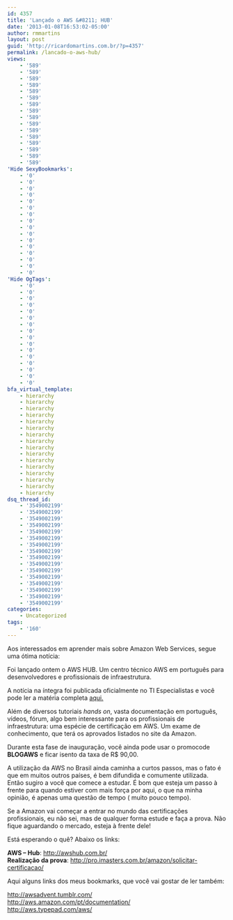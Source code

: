 ```yaml
---
id: 4357
title: 'Lançado o AWS &#8211; HUB'
date: '2013-01-08T16:53:02-05:00'
author: rmmartins
layout: post
guid: 'http://ricardomartins.com.br/?p=4357'
permalink: /lancado-o-aws-hub/
views:
    - '589'
    - '589'
    - '589'
    - '589'
    - '589'
    - '589'
    - '589'
    - '589'
    - '589'
    - '589'
    - '589'
    - '589'
    - '589'
    - '589'
    - '589'
    - '589'
'Hide SexyBookmarks':
    - '0'
    - '0'
    - '0'
    - '0'
    - '0'
    - '0'
    - '0'
    - '0'
    - '0'
    - '0'
    - '0'
    - '0'
    - '0'
    - '0'
    - '0'
    - '0'
'Hide OgTags':
    - '0'
    - '0'
    - '0'
    - '0'
    - '0'
    - '0'
    - '0'
    - '0'
    - '0'
    - '0'
    - '0'
    - '0'
    - '0'
    - '0'
    - '0'
    - '0'
bfa_virtual_template:
    - hierarchy
    - hierarchy
    - hierarchy
    - hierarchy
    - hierarchy
    - hierarchy
    - hierarchy
    - hierarchy
    - hierarchy
    - hierarchy
    - hierarchy
    - hierarchy
    - hierarchy
    - hierarchy
    - hierarchy
    - hierarchy
dsq_thread_id:
    - '3549002199'
    - '3549002199'
    - '3549002199'
    - '3549002199'
    - '3549002199'
    - '3549002199'
    - '3549002199'
    - '3549002199'
    - '3549002199'
    - '3549002199'
    - '3549002199'
    - '3549002199'
    - '3549002199'
    - '3549002199'
    - '3549002199'
    - '3549002199'
categories:
    - Uncategorized
tags:
    - '160'
---
```


Aos interessados em aprender mais sobre Amazon Web Services, segue uma ótima notícia:

Foi lançado ontem o AWS HUB. Um centro técnico AWS em português para desenvolvedores e profissionais de infraestrutura.

A notícia na íntegra foi publicada oficialmente no TI Especialistas e você pode ler a matéria completa [aqui.](http://www.tiespecialistas.com.br/2013/01/lancado-o-aws-hub-o-centro-tecnico-aws-em-portugues-para-desenvolvedores-e-profissionais-de-infraestrutura/#.UOxin2-feYg)

Além de diversos tutoriais *hands on*, vasta documentação em português, vídeos, fórum, algo bem interessante para os profissionais de infraestrutura: uma espécie de certificação em AWS. Um exame de conhecimento, que terá os aprovados listados no site da Amazon.

Durante esta fase de inauguração, você ainda pode usar o promocode **BLOGAWS** e ficar isento da taxa de R$ 90,00.

A utilização da AWS no Brasil ainda caminha a curtos passos, mas o fato é que em muitos outros países, é bem difundida e comumente utilizada. Então sugiro a você que comece a estudar. É bom que esteja um passo à frente para quando estiver com mais força por aqui, o que na minha opinião, é apenas uma questão de tempo ( muito pouco tempo).

Se a Amazon vai começar a entrar no mundo das certificações profissionais, eu não sei, mas de qualquer forma estude e faça a prova. Não fique aguardando o mercado, esteja à frente dele!

Está esperando o quê? Abaixo os links:

**AWS – Hub**: <http://awshub.com.br/>  
**Realização da prova**: <http://pro.imasters.com.br/amazon/solicitar-certificacao/>

Aqui alguns links dos meus bookmarks, que você vai gostar de ler também:

<http://awsadvent.tumblr.com/>  
<http://aws.amazon.com/pt/documentation/>  
<http://aws.typepad.com/aws/>